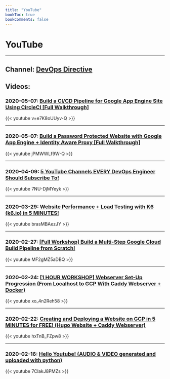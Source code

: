 ```yaml
---
title: "YouTube"
bookToc: true
bookComments: false
---
```


# YouTube

---

## Channel: [DevOps Directive](https://www.youtube.com/channel/UC4MdpjzjPuop_qWNAvR23JA)

## Videos:

### **2020-05-07:** [Build a CI/CD Pipeline for Google App Engine Site Using CircleCI [Full Walkthrough]](https://www.youtube.com/watch?v=e7K8oUUyv-Q)

{{< youtube v=e7K8oUUyv-Q >}}

---

### **2020-05-07:** [Build a Password Protected Website with Google App Engine + Identity Aware Proxy [Full Walkthrough]](https://www.youtube.com/watch?v=jPMWWLf9W-Q)

{{< youtube jPMWWLf9W-Q >}}

---

### **2020-04-09:** [5 YouTube Channels EVERY DevOps Engineer Should Subscribe To!](https://www.youtube.com/watch?v=7NU-DjMYeyk)

{{< youtube 7NU-DjMYeyk >}}

---

### **2020-03-29:** [Website Performance + Load Testing with K6 (k6.io) in 5 MINUTES!](https://www.youtube.com/watch?v=MF2gMZ5aDBQ)

{{< youtube brasMBAezJY >}}

---

### **2020-02-27:** [[Full Workshop] Build a Multi-Step Google Cloud Build Pipeline from Scratch!](https://www.youtube.com/watch?v=MF2gMZ5aDBQ)

{{< youtube MF2gMZ5aDBQ >}}

---

### **2020-02-24:** [[1 HOUR WORKSHOP] Webserver Set-Up Progression (From Localhost to GCP With Caddy Webserver + Docker)](https://www.youtube.com/watch?v=xo_4n2Reh58)

{{< youtube xo_4n2Reh58 >}}

---

### **2020-02-22:** [Creating and Deploying a Website on GCP in 5 MINUTES for FREE! (Hugo Website + Caddy Webserver)](https://www.youtube.com/watch?v=hxTnB_FZpw8)

{{< youtube hxTnB_FZpw8 >}}

---

### **2020-02-16:** [Hello Youtube! (AUDIO & VIDEO generated and uploaded with python)](https://www.youtube.com/watch?v=7CIakJ8PMZs)

{{< youtube 7CIakJ8PMZs >}}
